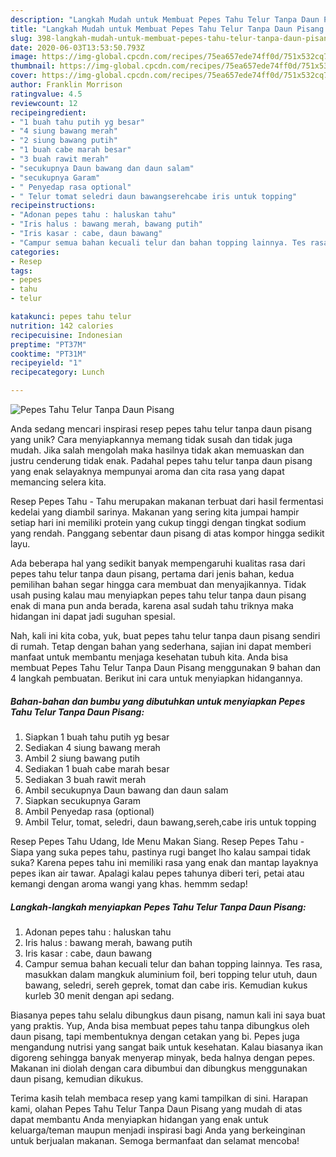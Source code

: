 ```yaml
---
description: "Langkah Mudah untuk Membuat Pepes Tahu Telur Tanpa Daun Pisang Anti Gagal"
title: "Langkah Mudah untuk Membuat Pepes Tahu Telur Tanpa Daun Pisang Anti Gagal"
slug: 398-langkah-mudah-untuk-membuat-pepes-tahu-telur-tanpa-daun-pisang-anti-gagal
date: 2020-06-03T13:53:50.793Z
image: https://img-global.cpcdn.com/recipes/75ea657ede74ff0d/751x532cq70/pepes-tahu-telur-tanpa-daun-pisang-foto-resep-utama.jpg
thumbnail: https://img-global.cpcdn.com/recipes/75ea657ede74ff0d/751x532cq70/pepes-tahu-telur-tanpa-daun-pisang-foto-resep-utama.jpg
cover: https://img-global.cpcdn.com/recipes/75ea657ede74ff0d/751x532cq70/pepes-tahu-telur-tanpa-daun-pisang-foto-resep-utama.jpg
author: Franklin Morrison
ratingvalue: 4.5
reviewcount: 12
recipeingredient:
- "1 buah tahu putih yg besar"
- "4 siung bawang merah"
- "2 siung bawang putih"
- "1 buah cabe marah besar"
- "3 buah rawit merah"
- "secukupnya Daun bawang dan daun salam"
- "secukupnya Garam"
- " Penyedap rasa optional"
- " Telur tomat seledri daun bawangserehcabe iris untuk topping"
recipeinstructions:
- "Adonan pepes tahu : haluskan tahu"
- "Iris halus : bawang merah, bawang putih"
- "Iris kasar : cabe, daun bawang"
- "Campur semua bahan kecuali telur dan bahan topping lainnya. Tes rasa, masukkan dalam mangkuk aluminium foil, beri topping telur utuh, daun bawang, seledri, sereh geprek, tomat dan cabe iris. Kemudian kukus kurleb 30 menit dengan api sedang."
categories:
- Resep
tags:
- pepes
- tahu
- telur

katakunci: pepes tahu telur 
nutrition: 142 calories
recipecuisine: Indonesian
preptime: "PT37M"
cooktime: "PT31M"
recipeyield: "1"
recipecategory: Lunch

---
```



![Pepes Tahu Telur Tanpa Daun Pisang](https://img-global.cpcdn.com/recipes/75ea657ede74ff0d/751x532cq70/pepes-tahu-telur-tanpa-daun-pisang-foto-resep-utama.jpg)

Anda sedang mencari inspirasi resep pepes tahu telur tanpa daun pisang yang unik? Cara menyiapkannya memang tidak susah dan tidak juga mudah. Jika salah mengolah maka hasilnya tidak akan memuaskan dan justru cenderung tidak enak. Padahal pepes tahu telur tanpa daun pisang yang enak selayaknya mempunyai aroma dan cita rasa yang dapat memancing selera kita.

Resep Pepes Tahu - Tahu merupakan makanan terbuat dari hasil fermentasi kedelai yang diambil sarinya. Makanan yang sering kita jumpai hampir setiap hari ini memiliki protein yang cukup tinggi dengan tingkat sodium yang rendah. Panggang sebentar daun pisang di atas kompor hingga sedikit layu.

Ada beberapa hal yang sedikit banyak mempengaruhi kualitas rasa dari pepes tahu telur tanpa daun pisang, pertama dari jenis bahan, kedua pemilihan bahan segar hingga cara membuat dan menyajikannya. Tidak usah pusing kalau mau menyiapkan pepes tahu telur tanpa daun pisang enak di mana pun anda berada, karena asal sudah tahu triknya maka hidangan ini dapat jadi suguhan spesial.


Nah, kali ini kita coba, yuk, buat pepes tahu telur tanpa daun pisang sendiri di rumah. Tetap dengan bahan yang sederhana, sajian ini dapat memberi manfaat untuk membantu menjaga kesehatan tubuh kita. Anda bisa membuat Pepes Tahu Telur Tanpa Daun Pisang menggunakan 9 bahan dan 4 langkah pembuatan. Berikut ini cara untuk menyiapkan hidangannya.

<!--inarticleads1-->

##### Bahan-bahan dan bumbu yang dibutuhkan untuk menyiapkan Pepes Tahu Telur Tanpa Daun Pisang:

1. Siapkan 1 buah tahu putih yg besar
1. Sediakan 4 siung bawang merah
1. Ambil 2 siung bawang putih
1. Sediakan 1 buah cabe marah besar
1. Sediakan 3 buah rawit merah
1. Ambil secukupnya Daun bawang dan daun salam
1. Siapkan secukupnya Garam
1. Ambil  Penyedap rasa (optional)
1. Ambil  Telur, tomat, seledri, daun bawang,sereh,cabe iris untuk topping


Resep Pepes Tahu Udang, Ide Menu Makan Siang. Resep Pepes Tahu - Siapa yang suka pepes tahu, pastinya rugi banget lho kalau sampai tidak suka? Karena pepes tahu ini memiliki rasa yang enak dan mantap layaknya pepes ikan air tawar. Apalagi kalau pepes tahunya diberi teri, petai atau kemangi dengan aroma wangi yang khas. hemmm sedap! 

<!--inarticleads2-->

##### Langkah-langkah menyiapkan Pepes Tahu Telur Tanpa Daun Pisang:

1. Adonan pepes tahu : haluskan tahu
1. Iris halus : bawang merah, bawang putih
1. Iris kasar : cabe, daun bawang
1. Campur semua bahan kecuali telur dan bahan topping lainnya. Tes rasa, masukkan dalam mangkuk aluminium foil, beri topping telur utuh, daun bawang, seledri, sereh geprek, tomat dan cabe iris. Kemudian kukus kurleb 30 menit dengan api sedang.


Biasanya pepes tahu selalu dibungkus daun pisang, namun kali ini saya buat yang praktis. Yup, Anda bisa membuat pepes tahu tanpa dibungkus oleh daun pisang, tapi membentuknya dengan cetakan yang bi. Pepes juga mengandung nutrisi yang sangat baik untuk kesehatan. Kalau biasanya ikan digoreng sehingga banyak menyerap minyak, beda halnya dengan pepes. Makanan ini diolah dengan cara dibumbui dan dibungkus menggunakan daun pisang, kemudian dikukus. 

Terima kasih telah membaca resep yang kami tampilkan di sini. Harapan kami, olahan Pepes Tahu Telur Tanpa Daun Pisang yang mudah di atas dapat membantu Anda menyiapkan hidangan yang enak untuk keluarga/teman maupun menjadi inspirasi bagi Anda yang berkeinginan untuk berjualan makanan. Semoga bermanfaat dan selamat mencoba!

